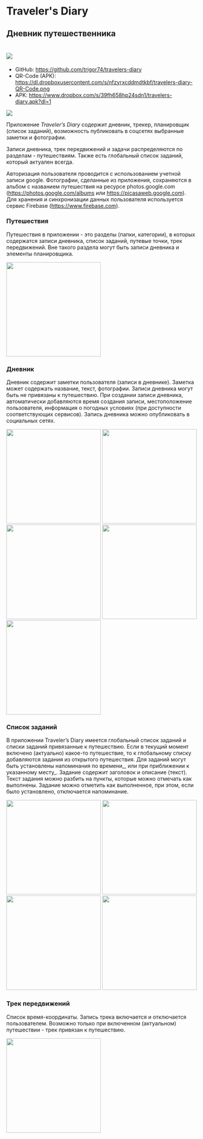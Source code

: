 # Traveler's Diary
## Дневник путешественника
# ![](https://dl.dropboxusercontent.com/s/xe8iy7rsoag709g/travelers-diary-logo.png) 

- GitHub: https://github.com/trigor74/travelers-diary
- QR-Code (APK): https://dl.dropboxusercontent.com/s/nfzyrxcddmdtkbf/travelers-diary-QR-Code.png
- APK: https://www.dropbox.com/s/39fh658hp24sdn1/travelers-diary.apk?dl=1

![](https://dl.dropboxusercontent.com/s/nfzyrxcddmdtkbf/travelers-diary-QR-Code.png) 

Приложение *Traveler’s Diary* содержит дневник, трекер, планировщик (список заданий), возможность публиковать в соцсетях выбранные заметки и фотографии.

Записи дневника, трек передвижений и задачи распределяются по разделам - путешествиям. Также есть глобальный список заданий, который актуален всегда.

Авторизация пользователя проводится с использованием учетной записи google.
Фотографии, сделанные из приложения, сохраняются в альбом с названием путешествия на ресурсе photos.google.com (https://photos.google.com/albums или https://picasaweb.google.com). Для хранения и синхронизации данных пользователя используется сервис Firebase (https://www.firebase.com).


### Путешествия
Путешествия в приложении - это разделы (папки, категории), в которых содержатся записи дневника, список заданий, путевые точки, трек передвижений. Вне такого раздела могут быть записи дневника и элементы планировщика.

<img src="https://dl.dropboxusercontent.com/s/czfl51sk60z4ltc/01-travel_list.png" width="250">


### Дневник
Дневник содержит заметки пользователя (записи в дневнике). Заметка может содержать название, текст, фотографии. Записи дневника могут быть не привязаны к путешествию. При создании записи дневника, автоматически добавляются время создания записи, местоположение пользователя, информация о погодных условиях (при доступности соответствующих сервисов). Запись дневника можно опубликовать в социальных сетях.

<img src="https://dl.dropboxusercontent.com/s/awbxg8fyeasmzk5/03-travel.png" width="250">
<img src="https://dl.dropboxusercontent.com/s/lfk2j90da175t6q/02-note0.png" width="250">
<img src="https://dl.dropboxusercontent.com/s/zoklblfnk4k8j3h/02-note1.png" width="250">
<img src="https://dl.dropboxusercontent.com/s/v809uzciyxzidxf/02-note2.png" width="250">
<img src="https://dl.dropboxusercontent.com/s/1j2gnpjq699lspj/02-note3.png" width="250">


### Cписок заданий
В приложении Traveler’s Diary имеется глобальный список заданий и списки заданий привязанные к путешествию.
Если в текущий момент включено (актуально) какое-то путешествие, то к глобальному списку добавляются задания из открытого путешествия.
Для заданий могут быть установлены напоминания по времени_, или при приближении к указанному месту_. Задание содержит заголовок и описание (текст). Текст задания можно разбить на пункты, которые можно отмечать как выполнены. Задание можно отметить как выполненное, при этом, если было установлено, отключается напоминание.

<img src="https://dl.dropboxusercontent.com/s/ra2edgtth7sl87i/04-reminder-list.png" width="250">
<img src="https://dl.dropboxusercontent.com/s/ytjk18v6bik593i/07-reminder-list2.png" width="250">
<img src="https://dl.dropboxusercontent.com/s/3vodu8aublrsp0q/06-reminder-item1.png" width="250">
<img src="https://dl.dropboxusercontent.com/s/pncaowgr9ik2bcs/06-reminder-item2.png" width="250">


### Трек передвижений
Список время-координаты. Запись трека включается и отключается пользователем. Возможно только при включенном (актуальном) путешествии - трек привязан к путешествию.

<img src="https://dl.dropboxusercontent.com/s/n88zcwd9c2l3st9/08-map.png" width="250">
